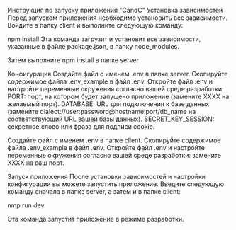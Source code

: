 Инструкция по запуску приложения "CandC"
Установка зависимостей
Перед запуском приложения необходимо установить все зависимости. Войдите в папку client и выполните следующую команду:

npm install
Эта команда загрузит и установит все зависимости, указанные в файле package.json, в папку node_modules.

Затем выполните npm install в папке server

Конфигурация
Создайте файл с именем .env в папке server.
Скопируйте содержимое файла .env_example в файл .env.
Откройте файл .env и настройте переменные окружения согласно вашей среде разработки:
PORT: порт, на котором будет запущено приложение (замените XXXX на желаемый порт).
DATABASE: URL для подключения к базе данных (замените dialect://user:password@hostname:port/db_name на соответствующий URL вашей базы данных).
SECRET_KEY_SESSION: секретное слово или фраза для подписи cookie.

Создайте файл с именем .env в папке client.
Скопируйте содержимое файла .env_example в файл .env.
Откройте файл .env и настройте переменные окружения согласно вашей среде разработки:
замените XXXX на ваш порт.

Запуск приложения
После установки зависимостей и настройки конфигурации вы можете запустить приложение. Введите следующую команду сначала в папке server, а затем и в папке client:

nmp run dev

Эта команда запустит приложение в режиме разработки.
